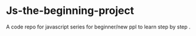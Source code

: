 # Js-the-beginning-project
A code repo for javascript series for beginner/new ppl to learn step by step .
